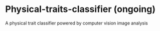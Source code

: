 # Physical-traits-classifier (ongoing)
A physical trait classifier powered by computer vision image analysis
